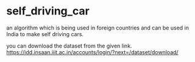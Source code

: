 # self_driving_car
an algorithm which is being used in foreign countries and can be used in India to make self driving cars.

you can download the dataset from the given link.
https://idd.insaan.iiit.ac.in/accounts/login/?next=/dataset/download/
